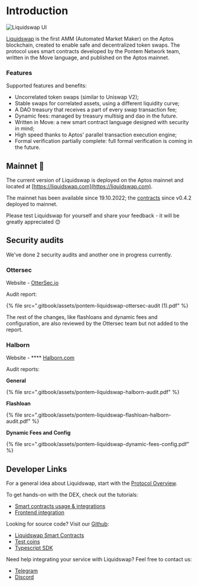# Introduction

![Liquidswap UI](assets/liquidswap.png)

[Liquidswap](https://liquidswap.com) is the first AMM (Automated Market Maker) on the Aptos blockchain, created to enable safe and decentralized token swaps. The protocol uses smart contracts developed by the Pontem Network team, written in the Move language, and published on the Aptos mainnet.

### Features

Supported features and benefits:

* Uncorrelated token swaps (similar to Uniswap V2);
* Stable swaps for correlated assets, using a different liquidity curve;
* A DAO treasury that receives a part of every swap transaction fee;
* Dynamic fees: managed by treasury multisig and dao in the future.
* Written in Move: a new smart contract language designed with security in mind;
* High speed thanks to Aptos' parallel transaction execution engine;
* Formal verification partially complete: full formal verification is coming in the future.

## Mainnet :tada:



The current version of Liquidswap is deployed on the Aptos mainnet and located at [https://liquidswap.com](https://liquidswap.com).

The mainnet has been available since 19.10.2022; the [contracts](https://github.com/pontem-network/liquidswap) since v0.4.2 deployed to mainnet.

Please test Liquidswap for yourself and share your feedback - it will be greatly appreciated 😊

## Security audits

We've done 2 security audits and another one in progress currently.

### Ottersec

Website - [OtterSec.io](https://osec.io/)

Audit report:

{% file src=".gitbook/assets/pontem-liquidswap-ottersec-audit (1).pdf" %}

The rest of the changes, like flashloans and dynamic fees and configuration, are also reviewed by the Ottersec team but not added to the report.

### Halborn

Website - **** [Halborn.com](https://halborn.com/)

Audit reports:

**General**

{% file src=".gitbook/assets/pontem-liquidswap-halborn-audit.pdf" %}

**Flashloan**

{% file src=".gitbook/assets/pontem-liquidswap-flashloan-halborn-audit.pdf" %}

**Dynamic Fees and Config**

{% file src=".gitbook/assets/pontem-liquidswap-dynamic-fees-config.pdf" %}

## Developer Links

For a general idea about Liquidswap, start with the [Protocol Overview](protocol-overview.md).

To get hands-on with the DEX, check out the tutorials:

* [Smart contracts usage & integrations](integration/)
* [Frontend integration](typescript-sdk.md)

Looking for source code? Visit our [Github](https://github.com/pontem-network):

* [Liquidswap Smart Contracts](https://github.com/pontem-network/liquidswap)
* [Test coins](https://github.com/pontem-network/test-coins)&#x20;
* [Typescript SDK](https://github.com/pontem-network/liquidswap-sdk)

Need help integrating your service with Liquidswap? Feel free to contact us:

* [Telegram](https://t.me/pontemnetworkchat)
* [Discord](https://discord.gg/44QgPFHYqs)
